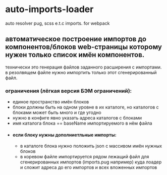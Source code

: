 # auto-imports-loader
auto resolver pug, scss e.t.c  imports. for webpack

## автоматическое построение импортов до компонентов/блоков web-страницы которому нужен только список имён компонентов. ##
технически это генерация файлов заданного расширения с импортами. в резолвящем файле нужно импортить только этот сгенерированный файл.
### ограничения (лёгкая версия БЭМ ограничений): ###
* единое пространство имён блоков
* блоки должны быть на одном уровне в их каталоге, но каталогов с блоками может быть много и где угодно
* нужно в конфиге явно указать адреса каталогов с блоками
* имя каталога блока == baseName импортируемого в нём файла
* #### если блоку нужны дополниетльные импорты: ####
  * в каталоге блока нужно положить json с массивом имён нужных блоков
  * в коревом файле импортируется рядом лежащий файл для сгенерированных импортов (imports.pug например) куда лоадер и сложит адреса до его импортов и всех вложенных импортов
